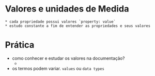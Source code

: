 # Valores e unidades de Medida

    * cada propriedade possui valores `property: value`
    * estudo constante a fim de entender as propriedades e seus valores

# Prática

* como conhecer e estudar os valores na documentação?
    * <color> <length>
* os termos podem variar. `values` ou `data types`